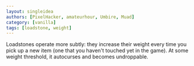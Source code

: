 ```yaml
---
layout: singleidea
authors: [PixelHacker, amateurhour, Umbire, Muad]
category: [vanilla]
tags: [loadstone, weight]
---
```

Loadstones operate more subtly: they increase their weight every time you pick
up a new item (one that you haven't touched yet in the game). At some weight
threshold, it autocurses and becomes undroppable.
